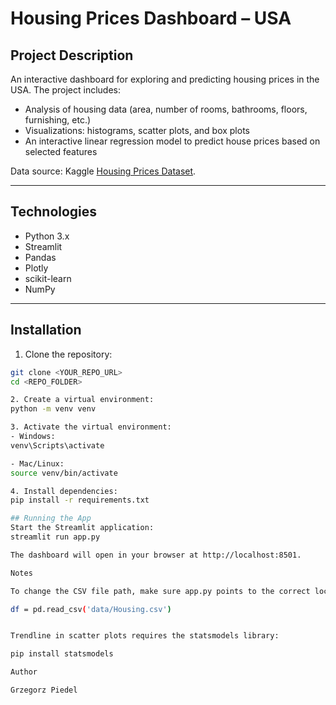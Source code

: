 # Housing Prices Dashboard – USA

## Project Description
An interactive dashboard for exploring and predicting housing prices in the USA. The project includes:

- Analysis of housing data (area, number of rooms, bathrooms, floors, furnishing, etc.)
- Visualizations: histograms, scatter plots, and box plots
- An interactive linear regression model to predict house prices based on selected features

Data source: Kaggle [Housing Prices Dataset](https://www.kaggle.com/datasets/yasserh/housing-prices-dataset/code).

---

## Technologies
- Python 3.x  
- Streamlit  
- Pandas  
- Plotly  
- scikit-learn  
- NumPy  

---

## Installation

1. Clone the repository:
```bash
git clone <YOUR_REPO_URL>
cd <REPO_FOLDER>

2. Create a virtual environment:
python -m venv venv

3. Activate the virtual environment:
- Windows:
venv\Scripts\activate

- Mac/Linux:
source venv/bin/activate

4. Install dependencies:
pip install -r requirements.txt

## Running the App
Start the Streamlit application:
streamlit run app.py

The dashboard will open in your browser at http://localhost:8501.

Notes

To change the CSV file path, make sure app.py points to the correct location relative to the repository:

df = pd.read_csv('data/Housing.csv')


Trendline in scatter plots requires the statsmodels library:

pip install statsmodels

Author

Grzegorz Piedel
